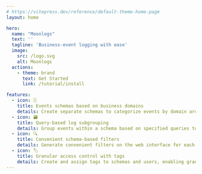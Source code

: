 ```yaml
---
# https://vitepress.dev/reference/default-theme-home-page
layout: home

hero:
  name: "Moonlogs"
  text: ''
  tagline: 'Business-event logging with ease'
  image:
    src: /logo.svg
    alt: Moonlogs
  actions:
    - theme: brand
      text: Get Started
      link: /tutorial/install

features:
  - icon: 🗄️
    title: Events schemas based on business domains
    details: Create separate schemas to categorize events by domain areas. Events within each schema are recorded independently, facilitating efficient event retrieval.
  - icon: 🗃️
    title: Query-based log subgrouping
    details: Group events within a schema based on specified queries to enhance information integrity. Be sure unrelated events remain separate even if in the same schema.
  - icon: 🔍
    title: Convenient schema-based filters
    details: Generate convenient filters on the web interface for each schema, simplifying event search by allowing users to simply input values. No more DSL for trivial things.
  - icon: 🏷️
    title: Granular access control with tags
    details: Create and assign tags to schemas and users, enabling granular access control. Define access privileges based on tags, ensuring that users can only access the schemas and events relevant to their responsibilities.
---
```


